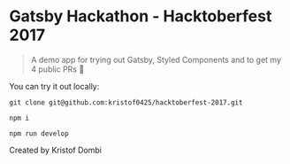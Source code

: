# Gatsby Hackathon - Hacktoberfest 2017

> A demo app for trying out Gatsby, Styled Components and to get my 4 public PRs 🎃

You can try it out locally:

```
git clone git@github.com:kristof0425/hacktoberfest-2017.git

npm i

npm run develop
```
Created by Kristof Dombi
